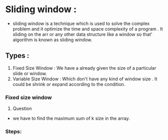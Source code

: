 # Sliding window :
- sliding window is a technique which is used to solve the complex problem and it optimize the time and space complexity of a program . It sliding on the arr or any other data structure like a window so that' algorithm is known as sliding window.


## Types :
1. Fixed Size Window : We have a already given the size of a particular slide or window.
2. Variable Size Window : Which don't have any kind of window size . It could be shrink or expand according to the condition.

### Fixed size window

1. Question 
- we have to find the maximum sum of k size in the array.

### Steps: 
